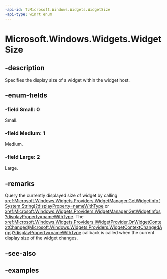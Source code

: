 ```yaml
---
-api-id: T:Microsoft.Windows.Widgets.WidgetSize
-api-type: winrt enum
---
```


# Microsoft.Windows.Widgets.WidgetSize

<!--
public enum WidgetSize
-->


## -description

Specifies the display size of a widget within the widget host.

## -enum-fields

### -field Small: 0

Small.

### -field Medium: 1

Medium.

### -field Large: 2

Large.

## -remarks

Query the currently displayed size of widget by calling <xref:Microsoft.Windows.Widgets.Providers.WidgetManager.GetWidgetInfo(System.String)?displayProperty=nameWithType> or <xref:Microsoft.Windows.Widgets.Providers.WidgetManager.GetWidgetInfos?displayProperty=nameWithType>. The <xref:Microsoft.Windows.Widgets.Providers.IWidgetProvider.OnWidgetContextChanged(Microsoft.Windows.Widgets.Providers.WidgetContextChangedArgs)?displayProperty=nameWithType> callback is called when the current display size of the widget changes.

## -see-also

## -examples


